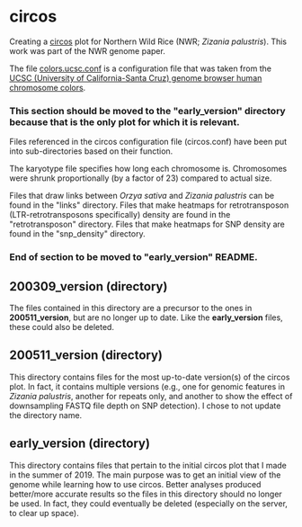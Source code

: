 # circos
Creating a [circos](http://circos.ca) plot for Northern Wild Rice (NWR; _Zizania palustris_). This work was part of the NWR genome paper.

The file [colors.ucsc.conf](colors.ucsc.conf) is a configuration file that was taken from the [UCSC (University of California-Santa Cruz) genome browser human chromosome colors](https://genome.ucsc.edu/goldenPath/help/hgTracksHelp.html).

### This section should be moved to the "early_version" directory because that is the only plot for which it is relevant.
Files referenced in the circos configuration file (circos.conf) have been put into sub-directories based on their function.

The karyotype file specifies how long each chromosome is. Chromosomes were shrunk proportionally (by a factor of 23) compared to actual size.

Files that draw links between _Orzya sativa_ and _Zizania palustris_ can be found in the "links" directory.
Files that make heatmaps for retrotransposon (LTR-retrotransposons specifically) density are found in the "retrotransposon" directory.
Files that make heatmaps for SNP density are found in the "snp_density" directory.
### End of section to be moved to "early_version" README.

## 200309_version (directory)
The files contained in this directory are a precursor to the ones in **200511_version**, but are no longer up to date. Like the **early_version** files, these could also be deleted.

## 200511_version (directory)
This directory contains files for the most up-to-date version(s) of the circos plot. In fact, it contains multiple versions (e.g., one for genomic features in _Zizania palustris_, another for repeats only, and another to show the effect of downsampling FASTQ file depth on SNP detection). I chose to not update the directory name.

## early_version (directory)
This directory contains files that pertain to the initial circos plot that I made in the summer of 2019. The main purpose was to get an initial view of the genome while learning how to use circos. Better analyses produced better/more accurate results so the files in this directory should no longer be used. In fact, they could eventually be deleted (especially on the server, to clear up space).
